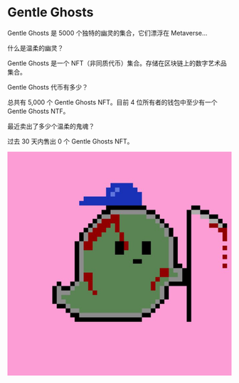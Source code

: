 # Gentle Ghosts

Gentle Ghosts 是 5000 个独特的幽灵的集合，它们漂浮在 Metaverse...

什么是温柔的幽灵？

Gentle Ghosts 是一个 NFT（非同质代币）集合。存储在区块链上的数字艺术品集合。

Gentle Ghosts 代币有多少？

总共有 5,000 个 Gentle Ghosts NFT。目前 4 位所有者的钱包中至少有一个 Gentle Ghosts NTF。

最近卖出了多少个温柔的鬼魂？

过去 30 天内售出 0 个 Gentle Ghosts NFT。

![nft](1661541613141.jpg)
